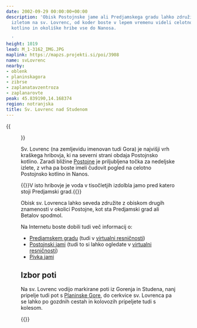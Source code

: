 ```yaml
---
date: 2002-09-29 00:00:00+00:00
description: 'Obisk Postojnske jame ali Predjamskega gradu lahko združite s prijetnim
  izletom na sv. Lovrenc, od koder boste v lepem vremenu videli celotno Postojnsko
  kotlino in okoliške hribe vse do Nanosa.

  '
height: 1019
lead: M_1-3162_IMG.JPG
maplink: https://mapzs.projekti.si/poi/3908
name: svLovrenc
nearby:
- oblenk
- planinskagora
- zibrse
- zaplanatavzentroza
- zaplanarovte
peak: 45.839190,14.168374
region: notranjska
title: Sv. Lovrenc nad Studenom
---
```

{{<figure src="M_1-3162_IMG.JPG" caption="sv. Lovrenc iz Gorenja">}}

Sv. Lovrenc (na zemljevidu imenovan tudi Gora) je najvišji vrh kraškega hribovja, ki na severni strani obdaja Postojnsko kotlino. Zaradi bližine [Postojne](http://www.postojna.si/) je priljubljena točka za nedeljske izlete, z vrha pa boste imeli čudovit pogled na celotno Postojnsko kotlino in Nanos.

{{<note>}}V isto hribovje je voda v tisočletjih izdolbla jamo pred katero stoji Predjamski grad.{{</note>}}

Obisk sv. Lovrenca lahko seveda združite z obiskom drugih znamenosti v okolici Postojne, kot sta Predjamski grad ali Betalov spodmol.

Na Internetu boste dobili tudi več informacij o:

-   [Predjamskem gradu](http://www.postojna-cave.com/grad.htm) (tudi v [virtualni resničnosti](http://www.burger.si/Predjama/Predjama.html))
-   [Postojnski jami](http://www.postojna-cave.com/) (tudi to si lahko ogledate v [virtualni resničnosti](http://www.burger.si/Jame/PostojnskaJama/Uvod.html))
-   [Pivka jami](http://www.postojna-cave.com/odj2.htm)

## Izbor poti

Na sv. Lovrenc vodijo markirane poti iz Gorenja in Studena, nanj pripelje tudi pot s [Planinske Gore](../planinskagora), do cerkvice sv. Lovrenca pa se lahko po gozdnih cestah in kolovozih pripeljete tudi s kolesom.

{{<multipath-hike-list>}}
